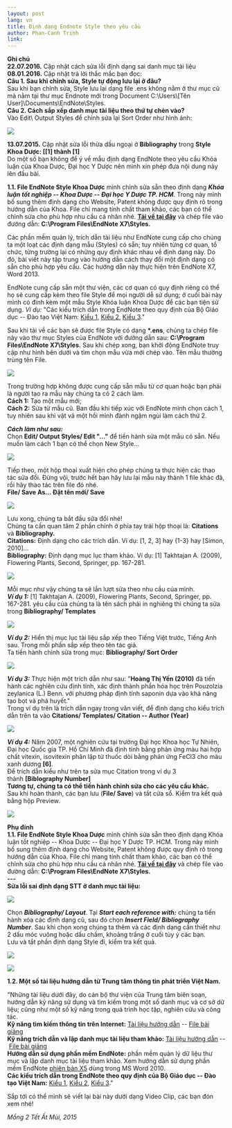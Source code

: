 ```yaml
---
layout: post
lang: vn
title: Định dạng Endnote Style theo yêu cầu
author: Phan-Canh Trinh
link: 
---
```


**Ghi chú**\
**22.07.2016.** Cập nhật cách sửa lỗi định dạng sai danh mục tài liệu\
**08.01.2016.** Cập nhật trả lời thắc mắc bạn đọc:\
**Câu 1. Sau khi chỉnh sửa, Style tự động lưu lại ở đâu?**\
Sau khi bạn chỉnh sửa, Style lưu lại dạng file .ens không nằm ở thư mục cũ mà nằm tại thư mục Endnote mới trong Document C:\\Users\\[Tên User]\\Documents\\EndNote\\Styles.\
**Câu 2. Cách sắp xếp danh mục tài liệu theo thứ tự chèn vào?**\
Vào Edit\\ Output Styles để chỉnh sửa lại Sort Order như hình ảnh:

![](/images/vn_tut/dinh-dang-endnote/1.png)

**13.07.2015.** Cập nhật sửa lỗi thừa dấu ngoại ở **Bibliography** trong **Style Khoa Dược: [[1] thành [1]**\
Do một số bạn không để ý về mẫu định dạng EndNote theo yêu cầu Khóa luận của Khoa Dược, Đại học Y Dược nên mình xin phép đưa nội dung này lên đầu bài.

**1.1. File EndNote Style Khoa Dược** mình chỉnh sửa sẵn theo định dạng ***Khóa luận tốt nghiệp -- Khoa Dược -- Đại học Y Dược TP. HCM***. Trong này mình bổ sung thêm định dạng cho Website, Patent không được quy định rõ trong hướng dẫn của Khoa. File chỉ mang tính chất tham khảo, các bạn có thể chỉnh sửa cho phù hợp nhu cầu cá nhân nhé. [**Tải về tại đây**](https://drive.google.com/file/d/1eB2B8qayNNISRcnC9Y9R4IjlSnILnQfu/view?usp=sharing) và chép file vào đường dẫn: **C:\\Program Files\\EndNote X7\\Styles.**

Các phần mềm quản lý, trích dẫn tài liệu như EndNote cung cấp cho chúng ta một loạt các định dạng mẫu (Styles) có sẵn; tuy nhiên từng cơ quan, tổ chức, từng trường lại có những quy định khác nhau về định dạng này. Do đó, bài viết này tập trung vào hướng dẫn cách thay đổi một định dạng có sẵn cho phù hợp yêu cầu. Các hướng dẫn này thực hiện trên EndNote X7, Word 2013.

EndNote cung cấp sẵn một thư viện, các cơ quan có quy định riêng có thể họ sẽ cung cấp kèm theo file Style để mọi người dễ sử dụng; ở cuối bài này mình có đính kèm một mẫu Style Khóa luận Khoa Dược để các bạn tiện sử dụng. *Ví dụ:* \"Các kiểu trích dẫn trong EndNote theo quy định của Bộ Giáo dục -- Đào tạo Việt Nam: [Kiểu 1](https://drive.google.com/file/d/1eBWKR0LMohH7fQY8G3pJbRoyMMDAZesL/view?usp=sharing), [Kiểu 2](https://drive.google.com/file/d/1eC0noTl7p5h8UnB31t1V3GmlGeiTCZxn/view?usp=sharing), [Kiểu 3](https://drive.google.com/file/d/1eC_efM3pUMJHmGqCMIAVqAFjdpxKyrPX/view?usp=sharing).\"

Sau khi tải về các bạn sẽ được file Style có dạng **\*.ens**, chúng ta chép file này vào thư mục Styles của EndNote với đường dẫn sau: **C:\\Program Files\\EndNote X7\\Styles.** Sau khi chép xong, bạn khởi động EndNote truy cập như hình bên dưới và tìm chọn mẫu vừa mới chép vào. Tên mẫu thường trùng tên File.

![](/images/vn_tut/dinh-dang-endnote/2.png)

Trong trường hợp không được cung cấp sẵn mẫu từ cơ quan hoặc bạn phải là người tạo ra mẫu này chúng ta có 2 cách làm. \
**Cách 1:** Tạo một mẫu mới; \
**Cách 2:** Sửa từ mẫu cũ. Ban đầu khi tiếp xúc với EndNote mình chọn cách 1, tuy nhiên sau khi vật vã một hồi mình đành ngậm ngùi làm cách thứ 2.

***Cách làm như sau:***\
Chọn **Edit/ Output Styles/ Edit \"...\"** để tiến hành sửa một mẫu có sẵn. Nếu muốn làm cách 1 bạn có thể chọn New Style...

![](/images/vn_tut/dinh-dang-endnote/3.png)

Tiếp theo, một hộp thoại xuất hiện cho phép chúng ta thực hiện các thao tác sửa đổi. Đừng vội, trước hết bạn hãy lưu lại mẫu này thành 1 file khác đã, rồi hãy thao tác trên file đó nhé.\
**File/ Save As... Đặt tên mới/ Save**

![](/images/vn_tut/dinh-dang-endnote/4.jpg)

Lưu xong, chúng ta bắt đầu sửa đổi nhé!\
Chúng ta cần quan tâm 2 phần chính ở phía tay trái hộp thoại là: **Citations** và **Bibliography.**\
**Citations:** Định dạng cho các trích dẫn. Ví dụ: [1, 2, 3] hay {1-3} hay [Simon, 2010]...\
**Bibliography:** Định dạng mục lục tham khảo. Ví dụ: [1] Takhtajan A. (2009), Flowering Plants, Second, Springer, pp. 167-281.

![](/images/vn_tut/dinh-dang-endnote/5.png)

Mỗi mục như vậy chúng ta sẽ lần lượt sửa theo nhu cầu của mình. \
***Ví dụ 1:*** [1] Takhtajan A. (2009), Flowering Plants, Second, Springer, pp. 167-281. yêu cầu của chúng ta là tên sách phải in nghiêng thì chúng ta sửa trong **Bibliography/ Templates**

![](/images/vn_tut/dinh-dang-endnote/6.png)

***Ví dụ 2:*** Hiển thị mục lục tài liệu sắp xếp theo Tiếng Việt trước, Tiếng Anh sau. Trong mỗi phần sắp xếp theo tên tác giả. \
Ta tiến hành chỉnh sửa trong mục: **Bibliography/ Sort Order**

![](/images/vn_tut/dinh-dang-endnote/7.jpg)

***Ví dụ 3:*** Thực hiện một trích dẫn như sau: \"**Hoàng Thị Yến (2010)** đã tiến hành các nghiên cứu định tính, xác định thành phần hóa học trên Pouzolzia zeylanica (L.) Benn. với phương pháp định tính saponin dựa vào khả năng tạo bọt và phá huyết.\"\
Trong ví dụ trên là trích dẫn ngay trong văn viết, để định dạng cho kiểu trích dẫn trên ta vào **Citations/ Templates/ Citation -- Author (Year)**

![](/images/vn_tut/dinh-dang-endnote/8.jpg)

***Ví dụ 4:*** Năm 2007, một nghiên cứu tại trường Đại học Khoa học Tự Nhiên, Đại học Quốc gia TP. Hồ Chí Minh đã định tính bằng phản ứng màu hai hợp chất vitexin, isovitexin phân lập từ thuốc dòi bằng phản ứng FeCl3 cho màu xanh dương **[6]**.\
Để trích dẫn kiểu như trên ta sửa mục Citation trong ví dụ 3 thành **[Biblography Number]**\
**Tương tự, chúng ta có thể tiến hành chỉnh sửa cho các yêu cầu khác.**\
Sau khi hoàn thành, các bạn lưu (**File/ Save**) và tắt cửa sổ. Kiểm tra kết quả bằng hộp Preview.

![](/images/vn_tut/dinh-dang-endnote/9.jpg)

**Phụ đính**\
**1.1. File EndNote Style Khoa Dược** mình chỉnh sửa sẵn theo định dạng Khóa luận tốt nghiệp -- Khoa Dược -- Đại học Y Dược TP. HCM. Trong này mình bổ sung thêm định dạng cho Website, Patent không được quy định rõ trong hướng dẫn của Khoa. File chỉ mang tính chất tham khảo, các bạn có thể chỉnh sửa cho phù hợp nhu cầu cá nhân nhé. [**Tải về tại đây**](https://drive.google.com/file/d/1eB2B8qayNNISRcnC9Y9R4IjlSnILnQfu/view?usp=sharing) và chép file vào đường dẫn: **C:\\Program Files\\EndNote X7\\Styles.**\
**---**\
**Sửa lỗi sai định dạng STT ở danh mục tài liệu:**

![](/images/vn_tut/dinh-dang-endnote/10.png)

Chọn ***Bibliography/ Layout***. Tại ***Start each reference with:*** chúng ta tiến hành xóa các định dạng cũ, sau đó chọn ***Insert Field/ Bibliography Number***. Sau khi chọn xong chúng ta thêm và các định dạng cần thiết như 2 dấu móc vuông hoặc dấu chấm, khoảng trắng ở cuối tùy ý các bạn.\
Lưu và tắt phần định dạng Style đi, kiểm tra kết quả.

![](/images/vn_tut/dinh-dang-endnote/11.png)

![](/images/vn_tut/dinh-dang-endnote/11-2.png)

**1.2. Một số tài liệu hướng dẫn từ Trung tâm thông tin phát triển Việt Nam.**

\"Những tài liệu dưới đây, do cán bộ thư viện của Trung tâm biên soạn, hướng dẫn kỹ năng sử dụng và tìm kiếm trong một số danh mục và cơ sở dữ liệu; cũng như một số kỹ năng trong quá trình học tập, nghiên cứu và công tác.\
**Kỹ năng tìm kiếm thông tin trên Internet:** [Tài liệu hướng dẫn](https://drive.google.com/file/d/0B8Hrctiq-vGRMk51SE8xYXNiZ0U/view?usp=sharing) -- [File bài giảng](https://drive.google.com/file/d/0B8Hrctiq-vGRN0dfUFM0cmVUd3M/view?usp=sharing)\
**Kỹ năng trích dẫn và lập danh mục tài liệu tham khảo:** [Tài liệu hướng dẫn](https://drive.google.com/file/d/0B8Hrctiq-vGRNHBfVkZab2tHTms/view?usp=sharing) -- [File bài giảng](https://drive.google.com/file/d/0B8Hrctiq-vGROTg4U1drS2NpQ2s/view?usp=sharing)\
**Hướng dẫn sử dụng phần mềm EndNote:** phần mềm quản lý dữ liệu thư mục và lập danh mục tài liệu tham khảo. Xem hướng dẫn sử dụng phần mềm EndNote [phiên bản X5](https://drive.google.com/file/d/0B8Hrctiq-vGRYzhlNjhSaU9KTjQ/view?usp=sharing) dùng trong MS Word 2010.\
**Các kiểu trích dẫn trong EndNote theo quy định của Bộ Giáo dục -- Đào tạo Việt Nam:** [Kiểu 1](https://drive.google.com/file/d/1eBWKR0LMohH7fQY8G3pJbRoyMMDAZesL/view?usp=sharing), [Kiểu 2](https://drive.google.com/file/d/1eC0noTl7p5h8UnB31t1V3GmlGeiTCZxn/view?usp=sharing), [Kiểu 3](https://drive.google.com/file/d/1eC_efM3pUMJHmGqCMIAVqAFjdpxKyrPX/view?usp=sharing).\"

Sắp tới có thể mình sẽ viết lại bài này dưới dạng Video Clip, các bạn đón xem nhé!

*Mồng 2 Tết Ất Mùi, 2015*
